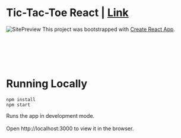 # Tic-Tac-Toe React | [Link](https://the-tictactoe.netlify.app/)
![SitePreview](https://i.imgur.com/wgavu4P.png)
This project was bootstrapped with [Create React App](https://github.com/facebook/create-react-app).

<br/><br/>
<br/><br/>


# Running Locally
```
npm install
npm start
```

Runs the app in development mode. <br/><br/>
Open http://localhost:3000 to view it in the browser.

